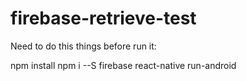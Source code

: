 # firebase-retrieve-test

Need to do this things before run it:

npm install
npm i --S firebase
react-native run-android
